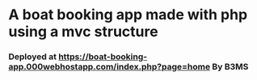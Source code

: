 # A boat booking app made with php using a mvc structure
### Deployed at https://boat-booking-app.000webhostapp.com/index.php?page=home By B3MS